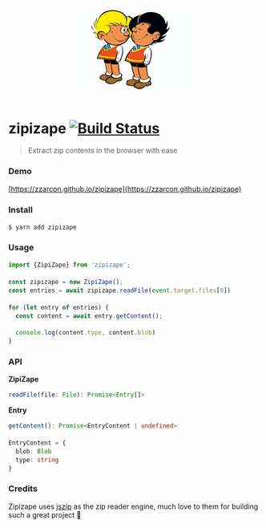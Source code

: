 <div align="center">
  <img src="logo.jpg" alt="Logo" width="250">
  <br><br>
</div>

# zipizape [![Build Status](https://travis-ci.org/zzarcon/zipizape.svg?branch=master)](https://travis-ci.org/zzarcon/zipizape)
> Extract zip contents in the browser with ease

### Demo

[https://zzarcon.github.io/zipizape](https://zzarcon.github.io/zipizape)

### Install

```
$ yarn add zipizape
```

### Usage

```typescript
import {ZipiZape} from 'zipizape';

const zipizape = new ZipiZape();
const entries = await zipizape.readFile(event.target.files[0])

for (let entry of entries) {
  const content = await entry.getContent();

  console.log(content.type, content.blob)
}
```

### API

**ZipiZape**

```typescript
readFile(file: File): Promise<Entry[]>
```

**Entry**

```typescript
getContent(): Promise<EntryContent | undefined>

EntryContent = {
  blob: Blob
  type: string
}
```


### Credits

Zipizape uses [jszip](https://github.com/Stuk/jszip) as the zip reader engine, much love to them for building such a great project 💖